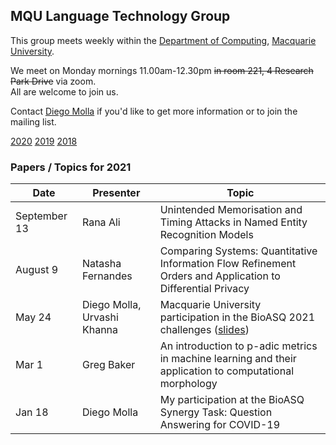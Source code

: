 
## MQU Language Technology Group


This group meets weekly within the
[Department of Computing](http://comp.mq.edu.au), [Macquarie University](https://www.mq.edu.au/).

We meet on Monday mornings 11.00am-12.30pm <s>in room 221, 4 Research Park Drive</s> via zoom.  
All are welcome to join us.

Contact [Diego Molla](http://web.science.mq.edu.au/~diego/) if you'd like to get more information or to join the mailing list. 

[2020](/2020/README.md) [2019](/2019/README.md) [2018](/2018/README.md)

### Papers / Topics for 2021

Date | Presenter | Topic
----- | --------- | -----
September 13 &nbsp;&nbsp; | Rana Ali | Unintended Memorisation and Timing Attacks in Named Entity Recognition Models
August 9 &nbsp;&nbsp; | Natasha Fernandes | Comparing Systems: Quantitative Information Flow Refinement Orders and Application to Differential Privacy
May 24 &nbsp;&nbsp; | Diego Molla, Urvashi Khanna | Macquarie University participation in the BioASQ 2021 challenges ([slides](presentations/LTG2021_05_DiegoMolla.pdf))
Mar 1 &nbsp;&nbsp; | Greg Baker | An introduction to p-adic metrics in machine learning and their application to computational morphology
Jan 18 &nbsp;&nbsp; | Diego Molla | My participation at the BioASQ Synergy Task: Question Answering for COVID-19
